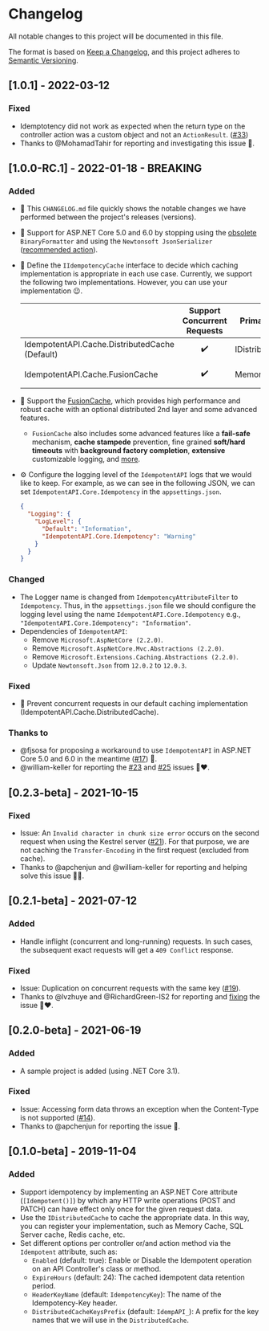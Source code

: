 # Changelog
All notable changes to this project will be documented in this file.

The format is based on [Keep a Changelog](https://keepachangelog.com/en/1.0.0/), and this project adheres to [Semantic Versioning](https://semver.org/spec/v2.0.0.html).


## [1.0.1] - 2022-03-12
### Fixed
- Idemptotency did not work as expected when the return type on the controller action was a custom object and not an `ActionResult`. ([#33](https://github.com/ikyriak/IdempotentAPI/issues/33))
- Thanks to @MohamadTahir for reporting and investigating this issue 🙏.



## [1.0.0-RC.1] - 2022-01-18 - BREAKING
### Added
- 📝 This `CHANGELOG.md` file quickly shows the notable changes we have performed between the project's releases (versions).

- 🌟 Support for ASP.NET Core 5.0 and 6.0 by stopping using the [obsolete](https://docs.microsoft.com/en-us/dotnet/core/compatibility/core-libraries/5.0/binaryformatter-serialization-obsolete) `BinaryFormatter` and using the `Newtonsoft JsonSerializer` ([recommended action](https://docs.microsoft.com/en-us/dotnet/core/compatibility/core-libraries/5.0/binaryformatter-serialization-obsolete#recommended-action)).

- 🌟 Define the `IIdempotencyCache` interface to decide which caching implementation is appropriate in each use case. Currently, we support the following two implementations. However, you can use your implementation 😉.

  |                                                | Support Concurrent Requests | Primary Cache     |      2nd-Level Cache       | Advanced features |
  | ---------------------------------------------- | :-------------------------: | ----------------- | :------------------------: | :---------------: |
  | IdempotentAPI.Cache.DistributedCache (Default) |              ✔️              | IDistributedCache |             ❌              |         ❌         |
  | IdempotentAPI.Cache.FusionCache                |              ✔️              | Memory Cache      | ✔️<br />(IDistributedCache) |         ✔️         |

- 🌟 Support the [FusionCache](https://github.com/jodydonetti/ZiggyCreatures.FusionCache), which provides high performance and robust cache with an optional distributed 2nd layer and some advanced features.

  - `FusionCache` also includes some advanced features like a **fail-safe** mechanism, **cache stampede** prevention, fine grained **soft/hard timeouts** with **background factory completion**, **extensive** customizable logging, and [more](https://github.com/jodydonetti/ZiggyCreatures.FusionCache#heavy_check_mark-features).

- ⚙ Configure the logging level of the `IdempotentAPI` logs that we would like to keep. For example, as we can see in the following JSON, we can set `IdempotentAPI.Core.Idempotency` in the `appsettings.json`.

  ```json
  {
    "Logging": {
      "LogLevel": {
        "Default": "Information",
        "IdempotentAPI.Core.Idempotency": "Warning"
      }
    }
  }
  ```

### Changed
- The Logger name is changed from `IdempotencyAttributeFilter` to `Idempotency`. Thus, in the `appsettings.json` file we should configure the logging level using the name `IdempotentAPI.Core.Idempotency` e.g., `"IdempotentAPI.Core.Idempotency": "Information"`.
- Dependencies of `IdempotentAPI`:
  - Remove `Microsoft.AspNetCore (2.2.0)`.
  - Remove `Microsoft.AspNetCore.Mvc.Abstractions (2.2.0)`.
  - Remove `Microsoft.Extensions.Caching.Abstractions (2.2.0)`.
  - Update `Newtonsoft.Json` from `12.0.2` to `12.0.3`.
### Fixed
- 🌟 Prevent concurrent requests in our default caching implementation (IdempotentAPI.Cache.DistributedCache).
### Thanks to
- @fjsosa for proposing a workaround to use `IdempotentAPI` in ASP.NET Core 5.0 and 6.0 in the meantime ([#17](https://github.com/ikyriak/IdempotentAPI/issues/17)) 🙏.
- @william-keller for reporting the [#23](https://github.com/ikyriak/IdempotentAPI/issues/23) and [#25](https://github.com/ikyriak/IdempotentAPI/issues/25) issues 🙏❤.



## [0.2.3-beta] - 2021-10-15
### Fixed
- Issue: An `Invalid character in chunk size error` occurs on the second request when using the Kestrel server ([#21](https://github.com/ikyriak/IdempotentAPI/issues/21)). For that purpose, we are not caching the `Transfer-Encoding` in the first request (excluded from cache).
- Thanks to @apchenjun and @william-keller for reporting and helping solve this issue 💪🙏.



## [0.2.1-beta] - 2021-07-12
### Added
- Handle inflight (concurrent and long-running) requests. In such cases, the subsequent exact requests will get a `409 Conflict` response.

### Fixed
- Issue: Duplication on concurrent requests with the same key ([#19](https://github.com/ikyriak/IdempotentAPI/issues/19)).
- Thanks to @lvzhuye and @RichardGreen-IS2 for reporting and [fixing](https://github.com/ikyriak/IdempotentAPI/pull/20) the issue 🙏❤.



## [0.2.0-beta] - 2021-06-19
### Added
- A sample project is added (using .NET Core 3.1).

### Fixed
- Issue: Accessing form data throws an exception when the Content-Type is not supported ([#14](https://github.com/ikyriak/IdempotentAPI/issues/14)).
- Thanks to @apchenjun for reporting the issue 🙏.



## [0.1.0-beta] - 2019-11-04
### Added
- Support idempotency by implementing an ASP.NET Core attribute (`[Idempotent()]`) by which any HTTP write operations (POST and PATCH) can have effect only once for the given request data.
- Use the `IDistributedCache` to cache the appropriate data. In this way, you can register your implementation, such as Memory Cache, SQL Server cache, Redis cache, etc.
- Set different options per controller or/and action method via the `Idempotent` attribute, such as:
  - `Enabled` (default: true): Enable or Disable the Idempotent operation on an API Controller's class or method.
  - `ExpireHours` (default: 24): The cached idempotent data retention period.
  - `HeaderKeyName` (default: `IdempotencyKey`): The name of the Idempotency-Key header.
  - `DistributedCacheKeysPrefix` (default: `IdempAPI_`): A prefix for the key names that we will use in the `DistributedCache`.
